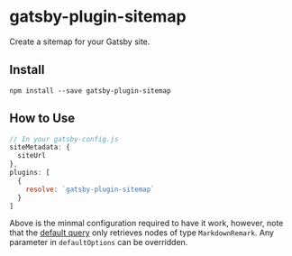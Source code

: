 # gatsby-plugin-sitemap

Create a sitemap for your Gatsby site.

## Install

`npm install --save gatsby-plugin-sitemap`

## How to Use

```javascript
// In your gatsby-config.js
siteMetadata: {
  siteUrl
},
plugins: [
  {
    resolve: `gatsby-plugin-sitemap`
  }
]
```

Above is the minmal configuration required to have it work, however, note that
the [default
query](https://github.com/gatsbyjs/gatsby/blob/1.0/packages/gatsby-plugin-sitemap/src/internals.js)
only retrieves nodes of type `MarkdownRemark`. Any parameter in
`defaultOptions` can be overridden.

